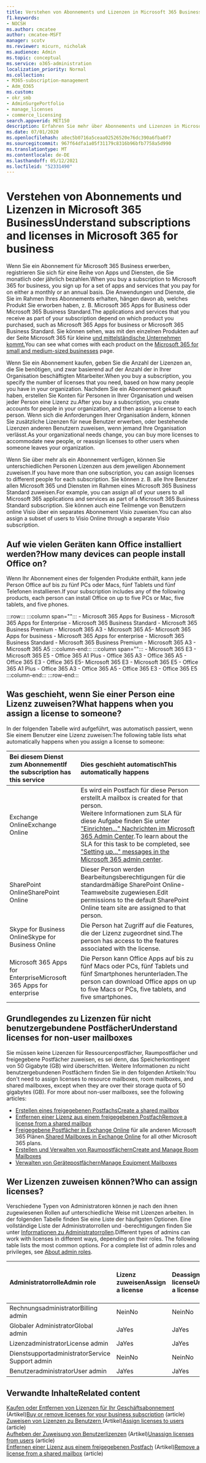 ```yaml
---
title: Verstehen von Abonnements und Lizenzen in Microsoft 365 Business
f1.keywords:
- NOCSH
ms.author: cmcatee
author: cmcatee-MSFT
manager: scotv
ms.reviewer: micurn, nicholak
ms.audience: Admin
ms.topic: conceptual
ms.service: o365-administration
localization_priority: Normal
ms.collection:
- M365-subscription-management
- Adm_O365
ms.custom:
- okr_smb
- AdminSurgePortfolio
- manage_licenses
- commerce_licensing
search.appverid: MET150
description: Erfahren Sie mehr über Abonnements und Lizenzen in Microsoft 365 Business.
ms.date: 07/01/2020
ms.openlocfilehash: a8ec5b0716a5ceaa02526520e76dc390a6fba0f7
ms.sourcegitcommit: 967f64dfa1a05f31179c8316b96bfb7758a5d990
ms.translationtype: MT
ms.contentlocale: de-DE
ms.lasthandoff: 05/12/2021
ms.locfileid: "52331490"
---
```

# <a name="understand-subscriptions-and-licenses-in-microsoft-365-for-business"></a><span data-ttu-id="df11f-103">Verstehen von Abonnements und Lizenzen in Microsoft 365 Business</span><span class="sxs-lookup"><span data-stu-id="df11f-103">Understand subscriptions and licenses in Microsoft 365 for business</span></span>

<span data-ttu-id="df11f-104">Wenn Sie ein Abonnement für Microsoft 365 Business erwerben, registrieren Sie sich für eine Reihe von Apps und Diensten, die Sie monatlich oder jährlich bezahlen.</span><span class="sxs-lookup"><span data-stu-id="df11f-104">When you buy a subscription to Microsoft 365 for business, you sign up for a set of apps and services that you pay for on either a monthly or an annual basis.</span></span> <span data-ttu-id="df11f-105">Die Anwendungen und Dienste, die Sie im Rahmen Ihres Abonnements erhalten, hängen davon ab, welches Produkt Sie erworben haben, z. B. Microsoft 365 Apps for Business oder Microsoft 365 Business Standard.</span><span class="sxs-lookup"><span data-stu-id="df11f-105">The applications and services that you receive as part of your subscription depend on which product you purchased, such as Microsoft 365 Apps for business or Microsoft 365 Business Standard.</span></span> <span data-ttu-id="df11f-106">Sie können sehen, was mit den einzelnen Produkten auf der Seite Microsoft 365 für kleine [und mittelständische Unternehmen kommt.](https://products.office.com/compare-all-microsoft-office-products?&activetab=tab:primaryr1)</span><span class="sxs-lookup"><span data-stu-id="df11f-106">You can see what comes with each product on the [Microsoft 365 for small and medium-sized businesses](https://products.office.com/compare-all-microsoft-office-products?&activetab=tab:primaryr1) page.</span></span>

<span data-ttu-id="df11f-107">Wenn Sie ein Abonnement kaufen, geben Sie die Anzahl der Lizenzen an, die Sie benötigen, und zwar basierend auf der Anzahl der in Ihrer Organisation beschäftigten Mitarbeiter.</span><span class="sxs-lookup"><span data-stu-id="df11f-107">When you buy a subscription, you specify the number of licenses that you need, based on how many people you have in your organization.</span></span> <span data-ttu-id="df11f-108">Nachdem Sie ein Abonnement gekauft haben, erstellen Sie Konten für Personen in Ihrer Organisation und weisen jeder Person eine Lizenz zu.</span><span class="sxs-lookup"><span data-stu-id="df11f-108">After you buy a subscription, you create accounts for people in your organization, and then assign a license to each person.</span></span> <span data-ttu-id="df11f-109">Wenn sich die Anforderungen Ihrer Organisation ändern, können Sie zusätzliche Lizenzen für neue Benutzer erwerben, oder bestehende Lizenzen anderen Benutzern zuweisen, wenn jemand Ihre Organisation verlässt.</span><span class="sxs-lookup"><span data-stu-id="df11f-109">As your organizational needs change, you can buy more licenses to accommodate new people, or reassign licenses to other users when someone leaves your organization.</span></span>

<span data-ttu-id="df11f-110">Wenn Sie über mehr als ein Abonnement verfügen, können Sie unterschiedlichen Personen Lizenzen aus dem jeweiligen Abonnement zuweisen.</span><span class="sxs-lookup"><span data-stu-id="df11f-110">If you have more than one subscription, you can assign licenses to different people for each subscription.</span></span> <span data-ttu-id="df11f-111">Sie können z. B. alle Ihre Benutzer allen Microsoft 365 und Diensten im Rahmen eines Microsoft 365 Business Standard zuweisen.</span><span class="sxs-lookup"><span data-stu-id="df11f-111">For example, you can assign all of your users to all Microsoft 365 applications and services as part of a Microsoft 365 Business Standard subscription.</span></span> <span data-ttu-id="df11f-112">Sie können auch eine Teilmenge von Benutzern online Visio über ein separates Abonnement Visio zuweisen.</span><span class="sxs-lookup"><span data-stu-id="df11f-112">You can also assign  a subset of users to Visio Online through a separate Visio subscription.</span></span>

## <a name="how-many-devices-can-people-install-office-on"></a><span data-ttu-id="df11f-113">Auf wie vielen Geräten kann Office installiert werden?</span><span class="sxs-lookup"><span data-stu-id="df11f-113">How many devices can people install Office on?</span></span>

<span data-ttu-id="df11f-114">Wenn Ihr Abonnement eines der folgenden Produkte enthält, kann jede Person Office auf bis zu fünf PCs oder Macs, fünf Tablets und fünf Telefonen installieren.</span><span class="sxs-lookup"><span data-stu-id="df11f-114">If your subscription includes any of the following products, each person can install Office on up to five PCs or Mac, five tablets, and five phones.</span></span>

:::row:::
   :::column span="":::
        <span data-ttu-id="df11f-115">- Microsoft 365 Apps for Business - Microsoft 365 Apps for Enterprise - Microsoft 365 Business Standard - Microsoft 365 Business Premium - Microsoft 365 A3 - Microsoft 365 A5</span><span class="sxs-lookup"><span data-stu-id="df11f-115">- Microsoft 365 Apps for business      - Microsoft 365 Apps for enterprise      - Microsoft 365 Business Standard      - Microsoft 365 Business Premium      - Microsoft 365 A3      - Microsoft 365 A5</span></span>
   :::column-end:::
   :::column span="":::
        <span data-ttu-id="df11f-116">- Microsoft 365 E3 - Microsoft 365 E5 - Office 365 A1 Plus - Office 365 A3 - Office 365 A5 - Office 365 E3 - Office 365 E5</span><span class="sxs-lookup"><span data-stu-id="df11f-116">- Microsoft 365 E3      - Microsoft 365 E5      - Office 365 A1 Plus      - Office 365 A3      - Office 365 A5      - Office 365 E3      - Office 365 E5</span></span>
   :::column-end:::
:::row-end:::

## <a name="what-happens-when-you-assign-a-license-to-someone"></a><span data-ttu-id="df11f-117">Was geschieht, wenn Sie einer Person eine Lizenz zuweisen?</span><span class="sxs-lookup"><span data-stu-id="df11f-117">What happens when you assign a license to someone?</span></span>

<span data-ttu-id="df11f-118">In der folgenden Tabelle wird aufgeführt, was automatisch passiert, wenn Sie einem Benutzer eine Lizenz zuweisen:</span><span class="sxs-lookup"><span data-stu-id="df11f-118">The following table lists what automatically happens when you assign a license to someone:</span></span>
  
|<span data-ttu-id="df11f-119">**Bei diesem Dienst zum Abonnement**</span><span class="sxs-lookup"><span data-stu-id="df11f-119">**If the subscription has this service**</span></span>|<span data-ttu-id="df11f-120">**Dies geschieht automatisch**</span><span class="sxs-lookup"><span data-stu-id="df11f-120">**This automatically happens**</span></span>|
|:-----|:-----|
|<span data-ttu-id="df11f-121">Exchange Online</span><span class="sxs-lookup"><span data-stu-id="df11f-121">Exchange Online</span></span>  <br/> |<span data-ttu-id="df11f-122">Es wird ein Postfach für diese Person erstellt.</span><span class="sxs-lookup"><span data-stu-id="df11f-122">A mailbox is created for that person.</span></span> <br/> <span data-ttu-id="df11f-123">Weitere Informationen zum SLA für diese Aufgabe finden Sie unter ["Einrichten..." Nachrichten im Microsoft 365 Admin Center](https://support.microsoft.com/help/2635238/setting-up-messages-in-the-office-365-admin-center).</span><span class="sxs-lookup"><span data-stu-id="df11f-123">To learn about the SLA for this task to be completed, see ["Setting up..." messages in the Microsoft 365 admin center](https://support.microsoft.com/help/2635238/setting-up-messages-in-the-office-365-admin-center).</span></span> |
|<span data-ttu-id="df11f-124">SharePoint Online</span><span class="sxs-lookup"><span data-stu-id="df11f-124">SharePoint Online</span></span>  <br/> |<span data-ttu-id="df11f-125">Dieser Person werden Bearbeitungsberechtigungen für die standardmäßige SharePoint Online-Teamwebsite zugewiesen.</span><span class="sxs-lookup"><span data-stu-id="df11f-125">Edit permissions to the default SharePoint Online team site are assigned to that person.</span></span>  <br/> |
|<span data-ttu-id="df11f-126">Skype for Business Online</span><span class="sxs-lookup"><span data-stu-id="df11f-126">Skype for Business Online</span></span>  <br/> |<span data-ttu-id="df11f-127">Die Person hat Zugriff auf die Features, die der Lizenz zugeordnet sind.</span><span class="sxs-lookup"><span data-stu-id="df11f-127">The person has access to the features associated with the license.</span></span>  <br/> |
|<span data-ttu-id="df11f-128">Microsoft 365 Apps for Enterprise</span><span class="sxs-lookup"><span data-stu-id="df11f-128">Microsoft 365 Apps for enterprise</span></span>  <br/> |<span data-ttu-id="df11f-129">Die Person kann Office Apps auf bis zu fünf Macs oder PCs, fünf Tablets und fünf Smartphones herunterladen.</span><span class="sxs-lookup"><span data-stu-id="df11f-129">The person can download Office apps on up to five Macs or PCs, five tablets, and five smartphones.</span></span>  <br/> |

## <a name="understand-licenses-for-non-user-mailboxes"></a><span data-ttu-id="df11f-130">Grundlegendes zu Lizenzen für nicht benutzergebundene Postfächer</span><span class="sxs-lookup"><span data-stu-id="df11f-130">Understand licenses for non-user mailboxes</span></span>

<span data-ttu-id="df11f-p104">Sie müssen keine Lizenzen für Ressourcenpostfächer, Raumpostfächer und freigegebene Postfächer zuweisen, es sei denn, das Speicherkontingent von 50 Gigabyte (GB) wird überschritten. Weitere Informationen zu nicht benutzergebundenen Postfächern finden Sie in den folgenden Artikeln:</span><span class="sxs-lookup"><span data-stu-id="df11f-p104">You don't need to assign licenses to resource mailboxes, room mailboxes, and shared mailboxes, except when they are over their storage quota of 50 gigabytes (GB). For more about non-user mailboxes, see the following articles:</span></span>
  
- [<span data-ttu-id="df11f-133">Erstellen eines freigegebenen Postfachs</span><span class="sxs-lookup"><span data-stu-id="df11f-133">Create a shared mailbox</span></span>](../../admin/email/create-a-shared-mailbox.md)
- [<span data-ttu-id="df11f-134">Entfernen einer Lizenz aus einem freigegebenen Postfach</span><span class="sxs-lookup"><span data-stu-id="df11f-134">Remove a license from a shared mailbox</span></span>](../../admin/email/remove-license-from-shared-mailbox.md)
- <span data-ttu-id="df11f-135">[Freigegebene Postfächer in Exchange Online](/exchange/collaboration-exo/shared-mailboxes) für alle anderen Microsoft 365 Plänen.</span><span class="sxs-lookup"><span data-stu-id="df11f-135">[Shared Mailboxes in Exchange Online](/exchange/collaboration-exo/shared-mailboxes) for all other Microsoft 365 plans.</span></span>
- [<span data-ttu-id="df11f-136">Erstellen und Verwalten von Raumpostfächern</span><span class="sxs-lookup"><span data-stu-id="df11f-136">Create and Manage Room Mailboxes</span></span>](/exchange/recipients-in-exchange-online/manage-room-mailboxes)
- [<span data-ttu-id="df11f-137">Verwalten von Gerätepostfächern</span><span class="sxs-lookup"><span data-stu-id="df11f-137">Manage Equipment Mailboxes</span></span>](/exchange/recipients-in-exchange-online/manage-equipment-mailboxes)

## <a name="who-can-assign-licenses"></a><span data-ttu-id="df11f-138">Wer Lizenzen zuweisen können?</span><span class="sxs-lookup"><span data-stu-id="df11f-138">Who can assign licenses?</span></span>

<span data-ttu-id="df11f-p105">Verschiedene Typen von Administratoren können je nach den ihnen zugewiesenen Rollen auf unterschiedliche Weise mit Lizenzen arbeiten. In der folgenden Tabelle finden Sie eine Liste der häufigsten Optionen. Eine vollständige Liste der Administratorrollen und -berechtigungen finden Sie unter [Informationen zu Administratorrollen](../../admin/add-users/about-admin-roles.md).</span><span class="sxs-lookup"><span data-stu-id="df11f-p105">Different types of admins can work with licenses in different ways, depending on their roles. The following table lists the most common options. For a complete list of admin roles and privileges, see [About admin roles](../../admin/add-users/about-admin-roles.md).</span></span>
  
|<span data-ttu-id="df11f-142">**Administratorrolle**</span><span class="sxs-lookup"><span data-stu-id="df11f-142">**Admin role**</span></span>|<span data-ttu-id="df11f-143">**Lizenz zuweisen**</span><span class="sxs-lookup"><span data-stu-id="df11f-143">**Assign a license**</span></span>|<span data-ttu-id="df11f-144">**Deassign a license**</span><span class="sxs-lookup"><span data-stu-id="df11f-144">**Unassign a license**</span></span>|<span data-ttu-id="df11f-145">**Kaufen von weiteren Lizenzen**</span><span class="sxs-lookup"><span data-stu-id="df11f-145">**Buy more licenses**</span></span>|<span data-ttu-id="df11f-146">**Löschen eines Kontos**</span><span class="sxs-lookup"><span data-stu-id="df11f-146">**Delete an account**</span></span>|
|:-----|:-----|:-----|:-----|:-----|
|<span data-ttu-id="df11f-147">Rechnungsadministrator</span><span class="sxs-lookup"><span data-stu-id="df11f-147">Billing admin</span></span>  <br/> |<span data-ttu-id="df11f-148">Nein</span><span class="sxs-lookup"><span data-stu-id="df11f-148">No</span></span>  <br/> |<span data-ttu-id="df11f-149">Nein</span><span class="sxs-lookup"><span data-stu-id="df11f-149">No</span></span>  <br/> |<span data-ttu-id="df11f-150">Ja</span><span class="sxs-lookup"><span data-stu-id="df11f-150">Yes</span></span>  <br/> |<span data-ttu-id="df11f-151">Nein</span><span class="sxs-lookup"><span data-stu-id="df11f-151">No</span></span>  <br/> |
|<span data-ttu-id="df11f-152">Globaler Administrator</span><span class="sxs-lookup"><span data-stu-id="df11f-152">Global admin</span></span>  <br/> |<span data-ttu-id="df11f-153">Ja</span><span class="sxs-lookup"><span data-stu-id="df11f-153">Yes</span></span>  <br/> |<span data-ttu-id="df11f-154">Ja</span><span class="sxs-lookup"><span data-stu-id="df11f-154">Yes</span></span>  <br/> |<span data-ttu-id="df11f-155">Ja</span><span class="sxs-lookup"><span data-stu-id="df11f-155">Yes</span></span>  <br/> |<span data-ttu-id="df11f-156">Ja</span><span class="sxs-lookup"><span data-stu-id="df11f-156">Yes</span></span>  <br/> |
|<span data-ttu-id="df11f-157">Lizenzadministrator</span><span class="sxs-lookup"><span data-stu-id="df11f-157">License admin</span></span> <br/> |<span data-ttu-id="df11f-158">Ja</span><span class="sxs-lookup"><span data-stu-id="df11f-158">Yes</span></span> <br/>|<span data-ttu-id="df11f-159">Ja</span><span class="sxs-lookup"><span data-stu-id="df11f-159">Yes</span></span> <br/> |<span data-ttu-id="df11f-160">Nein</span><span class="sxs-lookup"><span data-stu-id="df11f-160">No</span></span> <br/> |<span data-ttu-id="df11f-161">Nein</span><span class="sxs-lookup"><span data-stu-id="df11f-161">No</span></span> <br/> |
|<span data-ttu-id="df11f-162">Dienstsupportadministrator</span><span class="sxs-lookup"><span data-stu-id="df11f-162">Service Support admin</span></span>  <br/> |<span data-ttu-id="df11f-163">Nein</span><span class="sxs-lookup"><span data-stu-id="df11f-163">No</span></span>  <br/> |<span data-ttu-id="df11f-164">Nein</span><span class="sxs-lookup"><span data-stu-id="df11f-164">No</span></span>  <br/> |<span data-ttu-id="df11f-165">Nein</span><span class="sxs-lookup"><span data-stu-id="df11f-165">No</span></span>  <br/> |<span data-ttu-id="df11f-166">Nein</span><span class="sxs-lookup"><span data-stu-id="df11f-166">No</span></span>  <br/> |
|<span data-ttu-id="df11f-167">Benutzeradministrator</span><span class="sxs-lookup"><span data-stu-id="df11f-167">User admin</span></span>  <br/> |<span data-ttu-id="df11f-168">Ja</span><span class="sxs-lookup"><span data-stu-id="df11f-168">Yes</span></span>  <br/> |<span data-ttu-id="df11f-169">Ja</span><span class="sxs-lookup"><span data-stu-id="df11f-169">Yes</span></span>  <br/> |<span data-ttu-id="df11f-170">Nein</span><span class="sxs-lookup"><span data-stu-id="df11f-170">No</span></span>  <br/> |<span data-ttu-id="df11f-171">Ja</span><span class="sxs-lookup"><span data-stu-id="df11f-171">Yes</span></span>  <br/> |

## <a name="related-content"></a><span data-ttu-id="df11f-172">Verwandte Inhalte</span><span class="sxs-lookup"><span data-stu-id="df11f-172">Related content</span></span>

<span data-ttu-id="df11f-173">[Kaufen oder Entfernen von Lizenzen für Ihr Geschäftsabonnement](buy-licenses.md) (Artikel)</span><span class="sxs-lookup"><span data-stu-id="df11f-173">[Buy or remove licenses for your business subscription](buy-licenses.md) (article)</span></span>\
<span data-ttu-id="df11f-174">[Zuweisen von Lizenzen zu Benutzern ](../../admin/manage/assign-licenses-to-users.md) (Artikel)</span><span class="sxs-lookup"><span data-stu-id="df11f-174">[Assign licenses to users](../../admin/manage/assign-licenses-to-users.md) (article)</span></span>\
<span data-ttu-id="df11f-175">[Aufheben der Zuweisung von Benutzerlizenzen](../../admin/manage/remove-licenses-from-users.md) (Artikel)</span><span class="sxs-lookup"><span data-stu-id="df11f-175">[Unassign licenses from users](../../admin/manage/remove-licenses-from-users.md) (article)</span></span>\
<span data-ttu-id="df11f-176">[Entfernen einer Lizenz aus einem freigegebenen Postfach](../../admin/email/remove-license-from-shared-mailbox.md) (Artikel)</span><span class="sxs-lookup"><span data-stu-id="df11f-176">[Remove a license from a shared mailbox](../../admin/email/remove-license-from-shared-mailbox.md) (article)</span></span>
